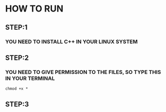# HOW TO RUN 


## STEP:1
### YOU NEED TO INSTALL C++ IN YOUR LINUX SYSTEM

## STEP:2
### YOU NEED TO GIVE PERMISSION TO THE FILES, SO TYPE THIS IN YOUR TERMINAL

```chmod +x *```



## STEP:3
### 
